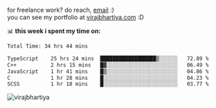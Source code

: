 for freelance work? do reach, [email](mailto:vlbhartiya@gmail.com) :)<br/>
you can see my portfolio at [virajbhartiya.com](https://virajbhartiya.com) :D

📊 **this week i spent my time on:**

<!--START_SECTION:waka-->

```txt
Total Time: 34 hrs 44 mins

TypeScript    25 hrs 24 mins  ██████████████████▒░░░░░░   72.89 %
C++           2 hrs 15 mins   █▓░░░░░░░░░░░░░░░░░░░░░░░   06.49 %
JavaScript    1 hr 41 mins    █▒░░░░░░░░░░░░░░░░░░░░░░░   04.86 %
C             1 hr 28 mins    █░░░░░░░░░░░░░░░░░░░░░░░░   04.23 %
SCSS          1 hr 18 mins    █░░░░░░░░░░░░░░░░░░░░░░░░   03.77 %
```

<!--END_SECTION:waka-->

<p align="left"> <img src="https://komarev.com/ghpvc/?username=virajbhartiya&color=blue" alt="virajbhartiya" /> </p>
